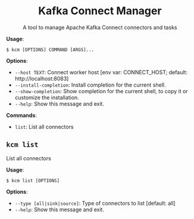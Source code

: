 <h1 align="center">Kafka Connect Manager</h1>
<p align="center">A tool to manage Apache Kafka Connect connectors and tasks</p>

**Usage**:

```console
$ kcm [OPTIONS] COMMAND [ARGS]...
```

**Options**:

-   `--host TEXT`: Connect worker host [env var: CONNECT_HOST; default: http://localhost:8083]
-   `--install-completion`: Install completion for the current shell.
-   `--show-completion`: Show completion for the current shell, to copy it or customize the installation.
-   `--help`: Show this message and exit.

**Commands**:

-   `list`: List all connectors

## `kcm list`

List all connectors

**Usage**:

```console
$ kcm list [OPTIONS]
```

**Options**:

-   `--type [all|sink|source]`: Type of connectors to list [default: all]
-   `--help`: Show this message and exit.
